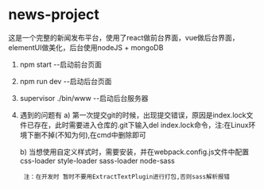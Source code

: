 # news-project
这是一个完整的新闻发布平台，使用了react做前台界面，vue做后台界面，elementUI做美化，后台使用nodeJS + mongoDB


1. npm start --启动前台页面

2. npm run dev --启动后台页面

3. supervisor ./bin/www  --启动后台服务器

4. 遇到的问题有
    a) 第一次提交git的时候，出现提交错误，原因是index.lock文件已存在，此时需要进入仓库的.git下输入del index.lock命令，注:在Linux环境下删不掉(不知为何),在cmd中删除即可

    b) 当想使用自定义样式时，需要安装，并在webpack.config.js文件中配置
        css-loader  style-loader  sass-loader  node-sass

        注：在开发时 暂时不要用ExtractTextPlugin进行打包,否则sass解析报错
        
